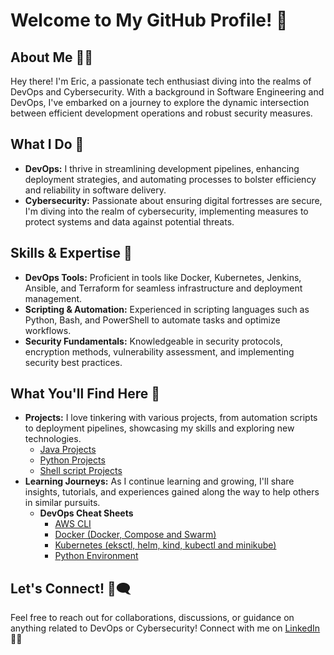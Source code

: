 # Welcome to My GitHub Profile! 👋

## About Me 🙋‍♂️

Hey there! I'm Eric, a passionate tech enthusiast diving into the realms of DevOps and Cybersecurity. With a background in Software Engineering and DevOps, I've embarked on a journey to explore the dynamic intersection between efficient development operations and robust security measures.

## What I Do 🤔

- **DevOps:** I thrive in streamlining development pipelines, enhancing deployment strategies, and automating processes to bolster efficiency and reliability in software delivery.
- **Cybersecurity:** Passionate about ensuring digital fortresses are secure, I'm diving into the realm of cybersecurity, implementing measures to protect systems and data against potential threats.

## Skills & Expertise 🌱

- **DevOps Tools:** Proficient in tools like Docker, Kubernetes, Jenkins, Ansible, and Terraform for seamless infrastructure and deployment management.
- **Scripting & Automation:** Experienced in scripting languages such as Python, Bash, and PowerShell to automate tasks and optimize workflows.
- **Security Fundamentals:** Knowledgeable in security protocols, encryption methods, vulnerability assessment, and implementing security best practices.

## What You'll Find Here 📃

- **Projects:** I love tinkering with various projects, from automation scripts to deployment pipelines, showcasing my skills and exploring new technologies.
  - [Java Projects](https://github.com/danericp/java-projects)
  - [Python Projects](https://github.com/danericp/python-projects)
  - [Shell script Projects](https://github.com/danericp/shell-projects)
- **Learning Journeys:** As I continue learning and growing, I'll share insights, tutorials, and experiences gained along the way to help others in similar pursuits.
  - **DevOps Cheat Sheets**
    - [AWS CLI](https://github.com/danericp/development/tree/main/AWS)
    - [Docker (Docker, Compose and Swarm)](https://github.com/danericp/development/tree/main/Docker/cheat-sheet)
    - [Kubernetes (eksctl, helm, kind, kubectl and minikube)](https://github.com/danericp/development/tree/main/Kubernetes/cheat-sheet)
    - [Python Environment](https://github.com/danericp/python-projects/tree/main/cheatsheet)

## Let's Connect! 💬🗨️

Feel free to reach out for collaborations, discussions, or guidance on anything related to DevOps or Cybersecurity!
Connect with me on [LinkedIn](https://www.linkedin.com/in/dan-eric-pelayo/) 🚀✨
